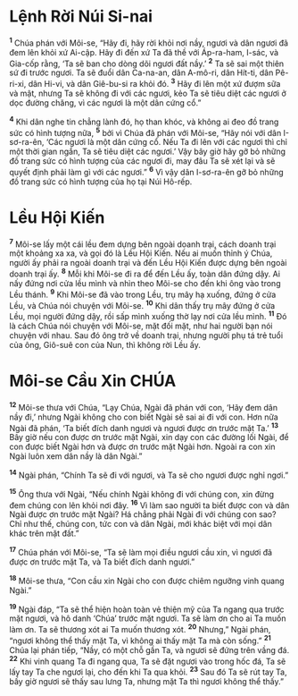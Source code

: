# Lệnh Rời Núi Si-nai
<sup><b>1</b></sup> Chúa phán với Môi-se, “Hãy đi, hãy rời khỏi nơi nầy, ngươi và dân ngươi đã đem lên khỏi xứ Ai-cập. Hãy đi đến xứ Ta đã thề với Áp-ra-ham, I-sác, và Gia-cốp rằng, ‘Ta sẽ ban cho dòng dõi ngươi đất nầy.’ <sup><b>2</b></sup> Ta sẽ sai một thiên sứ đi trước ngươi. Ta sẽ đuổi dân Ca-na-an, dân A-mô-ri, dân Hít-ti, dân Pê-ri-xi, dân Hi-vi, và dân Giê-bu-si ra khỏi đó. <sup><b>3</b></sup> Hãy đi lên một xứ đượm sữa và mật, nhưng Ta sẽ không đi với các ngươi, kẻo Ta sẽ tiêu diệt các ngươi ở dọc đường chăng, vì các ngươi là một dân cứng cổ.”

<sup><b>4</b></sup> Khi dân nghe tin chẳng lành đó, họ than khóc, và không ai đeo đồ trang sức có hình tượng nữa, <sup><b>5</b></sup> bởi vì Chúa đã phán với Môi-se, “Hãy nói với dân I-sơ-ra-ên, ‘Các ngươi là một dân cứng cổ. Nếu Ta đi lên với các ngươi thì chỉ một thời gian ngắn, Ta sẽ tiêu diệt các ngươi.’ Vậy bây giờ hãy gỡ bỏ những đồ trang sức có hình tượng của các ngươi đi, may đâu Ta sẽ xét lại và sẽ quyết định phải làm gì với các ngươi.” <sup><b>6</b></sup> Vì vậy dân I-sơ-ra-ên gỡ bỏ những đồ trang sức có hình tượng của họ tại Núi Hô-rếp.


# Lều Hội Kiến
<sup><b>7</b></sup> Môi-se lấy một cái lều đem dựng bên ngoài doanh trại, cách doanh trại một khoảng xa xa, và gọi đó là Lều Hội Kiến. Nếu ai muốn thỉnh ý Chúa, người ấy phải ra ngoài doanh trại và đến Lều Hội Kiến được dựng bên ngoài doanh trại ấy. <sup><b>8</b></sup> Mỗi khi Môi-se đi ra để đến Lều ấy, toàn dân đứng dậy. Ai nấy đứng nơi cửa lều mình và nhìn theo Môi-se cho đến khi ông vào trong Lều thánh. <sup><b>9</b></sup> Khi Môi-se đã vào trong Lều, trụ mây hạ xuống, đứng ở cửa Lều, và Chúa nói chuyện với Môi-se. <sup><b>10</b></sup> Khi dân thấy trụ mây đứng ở cửa Lều, mọi người đứng dậy, rồi sấp mình xuống thờ lạy nơi cửa lều mình. <sup><b>11</b></sup> Ðó là cách Chúa nói chuyện với Môi-se, mặt đối mặt, như hai người bạn nói chuyện với nhau. Sau đó ông trở về doanh trại, nhưng người phụ tá trẻ tuổi của ông, Giô-suê con của Nun, thì không rời Lều ấy.


# Môi-se Cầu Xin CHÚA
<sup><b>12</b></sup> Môi-se thưa với Chúa, “Lạy Chúa, Ngài đã phán với con, ‘Hãy đem dân nầy đi,’ nhưng Ngài không cho con biết Ngài sẽ sai ai đi với con. Hơn nữa Ngài đã phán, ‘Ta biết đích danh ngươi và ngươi được ơn trước mặt Ta.’ <sup><b>13</b></sup> Bây giờ nếu con được ơn trước mặt Ngài, xin dạy con các đường lối Ngài, để con được biết Ngài hơn và được ơn trước mặt Ngài hơn. Ngoài ra con xin Ngài luôn xem dân nầy là dân Ngài.”

<sup><b>14</b></sup> Ngài phán, “Chính Ta sẽ đi với ngươi, và Ta sẽ cho ngươi được nghỉ ngơi.”

<sup><b>15</b></sup> Ông thưa với Ngài, “Nếu chính Ngài không đi với chúng con, xin đừng đem chúng con lên khỏi nơi đây. <sup><b>16</b></sup> Vì làm sao người ta biết được con và dân Ngài được ơn trước mặt Ngài? Há chẳng phải Ngài đi với chúng con sao? Chỉ như thế, chúng con, tức con và dân Ngài, mới khác biệt với mọi dân khác trên mặt đất.”

<sup><b>17</b></sup> Chúa phán với Môi-se, “Ta sẽ làm mọi điều ngươi cầu xin, vì ngươi đã được ơn trước mặt Ta, và Ta biết đích danh ngươi.”

<sup><b>18</b></sup> Môi-se thưa, “Con cầu xin Ngài cho con được chiêm ngưỡng vinh quang Ngài.”

<sup><b>19</b></sup> Ngài đáp, “Ta sẽ thể hiện hoàn toàn vẻ thiện mỹ của Ta ngang qua trước mặt ngươi, và hô danh ‘Chúa’ trước mặt ngươi. Ta sẽ làm ơn cho ai Ta muốn làm ơn. Ta sẽ thương xót ai Ta muốn thương xót. <sup><b>20</b></sup> Nhưng,” Ngài phán, “ngươi không thể thấy mặt Ta, vì không ai thấy mặt Ta mà còn sống.” <sup><b>21</b></sup> Chúa lại phán tiếp, “Nầy, có một chỗ gần Ta, và ngươi sẽ đứng trên vầng đá. <sup><b>22</b></sup> Khi vinh quang Ta đi ngang qua, Ta sẽ đặt ngươi vào trong hốc đá, Ta sẽ lấy tay Ta che ngươi lại, cho đến khi Ta qua khỏi. <sup><b>23</b></sup> Sau đó Ta sẽ rút tay Ta, bấy giờ ngươi sẽ thấy sau lưng Ta, nhưng mặt Ta thì ngươi không thể thấy.”